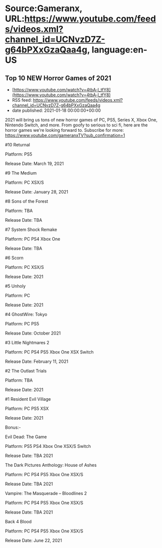 # Source:Gameranx, URL:https://www.youtube.com/feeds/videos.xml?channel_id=UCNvzD7Z-g64bPXxGzaQaa4g, language:en-US

## Top 10 NEW Horror Games of 2021
 - [https://www.youtube.com/watch?v=4tbA-l_tfY8](https://www.youtube.com/watch?v=4tbA-l_tfY8)
 - RSS feed: https://www.youtube.com/feeds/videos.xml?channel_id=UCNvzD7Z-g64bPXxGzaQaa4g
 - date published: 2021-01-18 00:00:00+00:00

2021 will bring us tons of new horror games of PC, PS5, Series X, Xbox One, Nintendo Switch, and more. From goofy to serious to sci fi, here are the horror games we're looking forward to.
Subscribe for more: https://www.youtube.com/gameranxTV?sub_confirmation=1

#10 Returnal

Platform: PS5

Release Date: March 19, 2021 



#9 The Medium

Platform: PC XSX/S

Release Date: January 28, 2021



#8 Sons of the Forest

Platform: TBA

Release Date: TBA



#7 System Shock Remake

Platform: PC PS4 Xbox One

Release Date: TBA



#6 Scorn

Platform: PC XSX/S

Release Date: 2021



#5 Unholy

Platform: PC

Release Date: 2021



#4 GhostWire: Tokyo

Platform: PC PS5

Release Date: October 2021



#3 Little Nightmares 2

Platform: PC PS4 PS5 Xbox One XSX Switch

Release Date: February 11, 2021



#2 The Outlast Trials

Platform: TBA

Release Date: 2021



#1 Resident Evil Village

Platform: PC PS5 XSX

Release Date:  2021 



Bonus:-

Evil Dead: The Game

Platform: PS5 PS4 Xbox One XSX/S Switch

Release Date:  TBA 2021



The Dark Pictures Anthology: House of Ashes

Platform: PC PS4 PS5 Xbox One XSX/S

Release Date:  TBA 2021


Vampire: The Masquerade – Bloodlines 2

Platform: PC PS4 PS5 Xbox One XSX/S

Release Date:  TBA 2021


Back 4 Blood

Platform: PC PS4 PS5 Xbox One XSX/S

Release Date:  June 22, 2021

